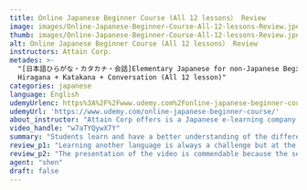 ```yaml
---
title: Online Japanese Beginner Course (All 12 lessons） Review
image: images/Online-Japanese-Beginner-Course-All-12-lessons-Review.jpeg
thumb: images/Online-Japanese-Beginner-Course-All-12-lessons-Review.jpeg
alt: Online Japanese Beginner Course (All 12 lessons） Review
instructors: Attain Corp.
metades: >-
  "[日本語ひらがな・カタカナ・会話]Elementary Japanese for non-Japanese Beginner Course
  Hiragana + Katakana + Conversation (All 12 lesson)"
categories: japanese
language: English
udemyUrlenc: https%3A%2F%2Fwww.udemy.com%2Fonline-japanese-beginner-course%2F
udemyUrl: 'https://www.udemy.com/online-japanese-beginner-course/'
about_instructor: "Attain Corp offers is a Japanese e-learning company which offers Japanese language education and over 600 lessons of e-learning resources in IT course and business proficiency in Japan. They are keen on creating and selling a quality content of Japanese educational materials as well as training materials for Japanese teacher."  
video_handle: "w7aTYQywX7Y"
summary: "Students learn and have a better understanding of the different kinds of Japanese languages i.e. Hiragana, Katakana and Kanji, its function and proper uses in creating a sentence."
review_p1: "Learning another language is always a challenge but at the same time it is fun and exciting and this course is no different. The students will be learning the basic Japanese language, the vocabulary, grammar, pronunciation, listening and reading. Students will also have a better understanding of the different kinds of Japanese languages i.e. Hiragana, Katakana and Kanji, its function and proper uses in creating a sentence. The course consists of writing and pronunciation of Japanese alphabets. This is a great way to learn the proper stroke and proper way to write the letters as it was demonstrated carefully in this course. The lessons are well categorized in sections making it easy for the student to go back and review the previous lessons."
review_p2: "The presentation of the video is commendable because the setting is like a classroom which is very academic style. The student will really feel that they are learning from a school. The instructor has a great style of teaching, she provided examples of each lesson. She also speaks slowly so that the student can follow through. The close-up shot of her lips is an excellent way to show her student how to correctly pronounce the alphabets. It has a very precise pace and easy to follow instructions. The practice materials and PDF textbook are also valuable for the student in addition to the daily basic conversation and expression that are included in the course. This will definitely boost the student to confidently speak the Japanese language."
agent: "shen"
draft: false
---
```



